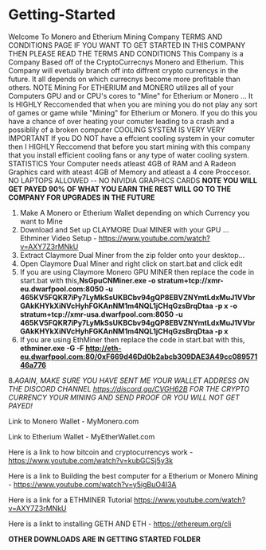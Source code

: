 # Getting-Started
Welcome To Monero and Etherium Mining Company TERMS AND CONDITIONS PAGE
IF YOU WANT TO GET STARTED IN THIS COMPANY THEN PLEASE READ THE TERMS AND CONDITIONS 
This Company is a Company Based off of the CryptoCurrecnys Monero and Etherium. This Company will evetually branch off into diffrent crypto currencys in the future. It all depends on which currecnys become more profitable than others.
NOTE Mining For ETHERIUM and MONERO utilizes all of your Computers GPU and or CPU's cores to "Mine" for Etherium or Monero ... It Is HIGHLY Reccomended that when you are mining you do not play any sort of games or game while "Mining" for Etherium or Monero. If you do this you have a chance of over heating your comuter leading to a crash and a possiblily of a broken computer
COOLING SYSTEM IS VERY VERY IMPORTANT If you DO NOT have a effcient cooling system in your comuter then I HIGHLY Reccomend that before you start mining with this company that you install efficient cooling fans or any type of water cooling system.
STATISTICS Your Computer needs atleast 4GB of RAM and A Radeon Graphics card with ateast 4GB of Memory and atleast a 4 core Proccesor. NO LAPTOPS ALLOWED -- NO NIVIDIA GRAPHICS CARDS
**NOTE YOU WILL GET PAYED 90% OF WHAT YOU EARN THE REST WILL GO TO THE COMPANY FOR UPGRADES IN THE FUTURE**
1. Make A Monero or Etherium Wallet depending on which Currency you want to Mine
3. Download and Set up CLAYMORE Dual MINER with your GPU ... Ethminer Video Setup - https://www.youtube.com/watch?v=AXY7Z3rMNkU
4. Extract Claymore Dual Miner from the zip folder onto your desktop... 
5. Open Claymore Dual Miner and right click on start.bat and click edit
6. If you are using Claymore Monero GPU MINER then replace the code in start.bat with this,**NsGpuCNMiner.exe -o stratum+tcp://xmr-eu.dwarfpool.com:8050 -u 465KV5FQKR7iPy7LyMkSsUKBCbv94gQP8EBVZNYmtLdxMuJ1VVbrGAkKHYkXiNVcHyhFGKAnNM1m4NQL1jCHqGzsBrqDtaa -p x
-o stratum+tcp://xmr-usa.dwarfpool.com:8050 -u 465KV5FQKR7iPy7LyMkSsUKBCbv94gQP8EBVZNYmtLdxMuJ1VVbrGAkKHYkXiNVcHyhFGKAnNM1m4NQL1jCHqGzsBrqDtaa -p x**
7. If you are using EthMiner then replace the code in start.bat with this, **ethminer.exe -G -F http://eth-eu.dwarfpool.com:80/0xF669d46Dd0b2abcb309DAE3A49cc08957146a776**

8.*AGAIN, MAKE SURE YOU HAVE SENT ME YOUR WALLET ADDRESS ON THE DISCORD CHANNEL https://discord.gg/CVGH62B FOR THE CRYPTO CURRENCY YOUR MINING AND SEND PROOF OR YOU WILL NOT GET PAYED!*

Link to Monero Wallet - MyMonero.com

Link to Etherium Wallet - MyEtherWallet.com

Here is a link to how bitcoin and cryptocurrencys work - https://www.youtube.com/watch?v=kubGCSj5y3k

Here is a link to Building the best computer for a Etherium or Monero Mining - https://www.youtube.com/watch?v=y5igBuO4I3A

Here is a link for a ETHMINER Tutorial https://www.youtube.com/watch?v=AXY7Z3rMNkU

Here is a linkt to installing GETH AND ETH - https://ethereum.org/cli

**OTHER DOWNLOADS ARE IN GETTING STARTED FOLDER**

